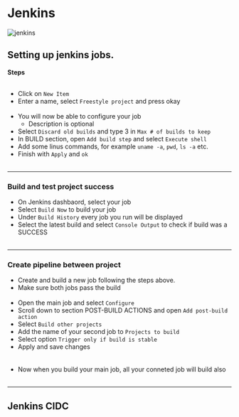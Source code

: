 # Jenkins


![jenkins](https://user-images.githubusercontent.com/86292184/127477136-859476bd-3f40-4d39-8a69-c4c9fd7501f7.png)


## Setting up jenkins jobs.
**Steps**
<br> </br>
- Click on `New Item`
- Enter a name, select `Freestyle project` and press okay
<br> </br>
- You will now be able to configure your job
	- Description is optional
- Select `Discard old builds` and type 3 in `Max # of builds to keep `
- In BUILD section, open `Add build step` and select `Execute shell`
- Add some linus commands, for example `uname -a`, `pwd`, `ls -a` etc.
- Finish with `Apply` and `ok`
<br> </br>
- -----------------------------------
### Build and test project success

- On Jenkins dashbaord, select your job
- Select `Build Now` to build your job
- Under `Build History` every job you run will be displayed
- Select the latest build and select `Console Output` to check if build was  a 	SUCCESS
<br> </br>
- -----------------------------------
### Create pipeline between project

- Create and build a new job following the steps above.
- Make sure both jobs pass the build
<br> </br>
- Open the main job and select `Configure` 
- Scroll down to section POST-BUILD ACTIONS and open `Add post-build action`
- Select `Build other projects` 
- Add the name of your second job to `Projects to build`
- Select option `Trigger only if build is stable`
- Apply and save changes	
<br> </br>
- Now when you build your main job, all your conneted job will build also
<br> </br>
- ---------------------------------------
## Jenkins CIDC